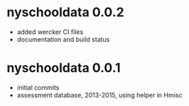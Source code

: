 # nyschooldata 0.0.2

* added wercker CI files
* documentation and build status

# nyschooldata 0.0.1

* initial commits
* assessment database, 2013-2015, using helper in Hmisc

